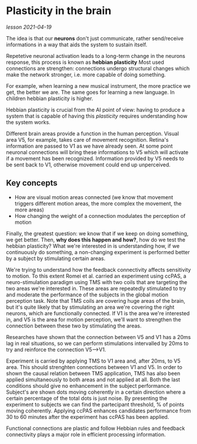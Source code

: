 # Plasticity in the brain
*lesson 2021-04-19*

The idea is that our **neurons** don't just communicate, rather send/receive informations in a way that aids the system to sustain itself.

Repetetive neuronal activation leads to a long-term change in the neurons response, this process is known as **hebbian plasticity**
Most used connections are strengthen: connections undergo structural changes which make the network stronger, i.e. more capable of doing something.

For example, when learning a new musical instrument, the more practice we get, the better we are. The same goes for learning a new language.
In children hebbian plasticity is higher.

Hebbian plasticity is crucial from the AI point of view: having to produce a system that is capable of having this *plasticity* requires understanding how the system works.

Different brain areas provide a function in the human perception. Visual area V5, for example, takes care of movement recognition.
Retina's information are passed to V1 as we have already seen. At some point neuronal connections will bring these informations to V5 which will activate if a movement has been recognized.
Information provided by V5 needs to be sent back to V1, otherwise movement could end up unperceived.

## Key concepts
- How are visual motion areas connected (we know that movement triggers different motion areas, the more complex the movement, the more areas)
- How changing the weight of a connection modulates the perception of motion

Finally, the greatest question: we know that if we keep on doing something, we get better. Then, **why does this happen and how?**, how do we test the hebbian plasticity?
What we're interested in is understanding how, if we continuously do something, a non-changing experiment is performed better by a subject by stimulating certain areas.

We're trying to understand how the feedback connectivity affects sensitivity to motion. To this extent Romei et al. carried an experiment using ccPAS, a neuro-stimulation paradigm using TMS with two coils that are targeting the two areas we're interested in. These areas are repeatedly stimulated to try and moderate the performance of the subjects in the global motion perception task. Note that TMS coils are covering huge areas of the brain, but it's quite likely that by stimulating an area we're covering the right neurons, which are functionally connected. If V1 is the area we're interested in, and V5 is the area for motion perception, we'll want to strengthen the connection between these two by stimulating the areas.

Researches have shown that the connection between V5 and V1 has a 20ms lag in real situations, so we can perform stimulations intervalled by 20ms to try and reinforce the connection V5-->V1.

 Experiment is carried by applying TMS to V1 area and, after 20ms, to V5 area. This should strenghten connections between V1 and V5.
 In order to shown the causal relation between TMS application, TMS has also been applied simultaneously to both areas and not applied at all. Both the last conditions should give no enhancement in the subject performance.
 Subject's are shown dots moving coherently in a certain direction where a certain percentage of the total dots is just noise.
 By presenting the experiment to subjects we can find the partecipant threshold, % of points moving coherently.
 Applying ccPAS enhances candidates performance from 30 to 60 minutes after the experiment has ccPAS has been applied.
 
 Functional connections are plastic and follow Hebbian rules and feedback connectivity plays a major role in efficient processing information.
